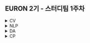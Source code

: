 ## EURON 2기 - 스터디팀 1주차
<details>
<summary>CV</summary>
<div markdown="1">       

<br />  
  
| 주차 | 내용         | 발표자                       | 발표자료 |
| ---- | ------------ | ---------------------------- | -------- |
| 1    | cs231n 1주차 | 구미진 | [📚]()    |

  
## Assignment
### 📍 예습과제 (~3/7)
1️⃣ CS231N 1강을 수강하고, 요약 및 정리한 내용을 깃허브에 업로드

2️⃣ (선택) 질문 사항이나 공유하고 싶은 내용 깃허브 issue에 추가
- 과제 제출 방법
    - 레포: (origin) Ewha-Euron/2022-1-Euron-CV
    - issue 추가
        - 제목: [n주차] 질문 있습니다/~ 내용 공유합니다.
        - label:
            - 강의 내용 중 이해가 잘 되지 않는 부분 `question`
            - 강의에는 없지만 추가로 궁금한 사항 `question`
            - 강의에는 없지만 추가로 공유하고 싶은 내용 `share`
  
### 📍 복습과제 (~3/14)
  
❗️Local Environment (Jupyter Notebook) 가 아닌  `Google Colab` 을 이용해주세요. ( 미리 설치하실 것은 따로 없으며, Assignment 절차를 따라주시면 됩니다. )

<img width="843" alt="Screenshot 2021-03-21 at 19 58 38" src="https://user-images.githubusercontent.com/49134038/111903240-92508a00-8a84-11eb-922c-eca1b010672d.png">

<img width="848" alt="Screenshot 2021-03-21 at 19 53 57" src="https://user-images.githubusercontent.com/49134038/111903237-9086c680-8a84-11eb-8652-19a7668d106a.png">

1️⃣ 다음주차부터 시작할 과제를 위해, https://cs231n.github.io/setup-instructions/ 을 따라 진행해주세요.
  * 'Working remotely on Google Colaboratory' 까지 해주시면 됩니다.

* 2주차 과제를 미리 다운받고, setup을 해보겠습니다.
  
  1. https://cs231n.github.io/assignments2020/assignment1/ 에서 과제 파일을 다운로드 받아주세요. 
  
  2. 이후 아래의 과정에서 2번까지 진행해주세요. (colab에 구글 드라이브의 assignment1 폴더 마운팅)
  <img width="573" alt="Screenshot 2021-03-21 at 20 05 12" src="https://user-images.githubusercontent.com/49134038/111903241-9381b700-8a84-11eb-9b8a-f0f3008ebd58.png">

  3. 마지막으로 dataset을 미리 다운로드 받기 위해, /assignment1/knn.ipynb의 첫번째 cell을 실행해 주세요.
     <img width="604" alt="Screenshot 2021-03-21 at 20 12 57" src="https://user-images.githubusercontent.com/49134038/111903243-94b2e400-8a84-11eb-84f2-27799cc95704.png">
  
  * assignment1의 dataset을 다운받은 화면을 캡쳐해서 제출해주세요. 아래의 결과가 포함되면 됩니다.

   <img width="745" alt="Screenshot 2021-03-21 at 20 17 11" src="https://user-images.githubusercontent.com/49134038/111903244-954b7a80-8a84-11eb-9854-a34d1b7291d3.png">
  
2️⃣ https://cs231n.github.io/python-numpy-tutorial/ 을 완료해주세요.
  * `python-numpy-tutorial.ipynb` 의 모든 cell이 실행된 파일을 제출해주세요.
  
## Submission
  
> 모든 파일을 업로드하신 후 해당 `Week_1`  branch에서  `pull request` 를 진행해주세요.
  
- 과제 제출 방법
    - 레포: (origin) username/2022-1-Euron-Study-Assignments
    - 브랜치: `Week_1`
    - 해당 주차 브랜치에 과제 업로드하고 Pull Request, 이때 label은 `CV` , `예습과제` 또는 `복습과제`
  
* Preview
  - **3월 7일**까지 제출합니다.
  
* Review
  - **3월 14일**까지 제출합니다.
   
## Extra-Credit

* https://github.com/deeplearningzerotoall

  * 위 링크에 들어가 본인이 사용하는 프레임워크에 맞게 repository를 선택해 주세요.
  * 본인의 EURON repository의 Week_1 branch (해당 readme가 있는 branch)에 1에서 택한 repository를  `git clone` 합니다.

  * `lab-01-basics.ipynb` 을 진행해주세요. 

  
</div>
</details>

<details>
<summary>NLP</summary>
<div markdown="1">
  
<br />  
  
| 주차 | 내용         | 발표자                       | 발표자료 |
| ---- | ------------ | ---------------------------- | -------- |
| 1    | cs224n 1주차 | 이승연, 이다현, 장예서 | [📚]()    |



## Assignment

> 매주 예습 과제와 복습 과제가 주어집니다.
  
* Preview
  - cs224n 1주차 강의를 듣고 강의 내용을 `ipynb` 혹은 `pdf` 형식으로 정리합니다. 
  
* Review
  1. [Word2Vec Tutorial - The Skip-Gram Model](http://mccormickml.com/2016/04/19/word2vec-tutorial-the-skip-gram-model/)
  2. [Efficient Estimation of Word Representations in Vector Space](http://arxiv.org/pdf/1301.3781.pdf)
  3. [Distributed Representations of Words and Phrases and their Compositionality](http://papers.nips.cc/paper/5021-distributed-representations-of-words-and-phrases-and-their-compositionality.pdf)
  
  </br>  
  
  - 제시된 3개의 **Suggested Readings**를 읽고 후기(내용 요약, 실습 내용 등)를 `pdf` 형식으로 정리합니다.
  
  

## Submission
  
> 모든 파일을 업로드하신 후 해당 `Week_1`  branch에서  `pull request` 를 진행해주세요.
  
- 과제 제출 방법
    - 레포: (origin) username/2022-1-Euron-Study-Assignments
    - 브랜치: Week_1
    - 해당 주차 브랜치에 과제 업로드하고 Pull Request, 이때 label은 `CV`, `예습과제` 또는 `복습과제`

* Preview
  - **3월 7일**까지 제출합니다.
  
* Review
  - **3월 14일**까지 제출합니다.
  

</div>
</details>

<details>
<summary>DA</summary>
<div markdown="1">
  
<br />  
  
| 주차 | 내용         | 발표자                       | 발표자료 |
| ---- | ------------ | ---------------------------- | -------- |
| 1    | 완벽가이드 1~3장 | 최하경, 이다현 | [📚]()    |



## Assignment

> 매주 예습 과제와 복습 과제가 주어집니다. 
  
* Preview
  - 파이썬 머신러닝 완벽가이드 1~3장을 pdf 형식으로 정리합니다. 또한 주피터나 구글 코랩으로 실행한 실습 코드들을 ipynb 형식으로 정리합니다.
  
* Review
  - 1주차 복습과제는 없습니다.

  
  
## Submission
  
> 모든 파일을 업로드하신 후 해당 `Week_1`  branch에서  `pull request` 를 진행해주세요.

* Preview
  - **3월 7일**까지 제출합니다.
  
* Review
  - 1주차 복습과제는 없습니다.
  

</div>
</details>




<details>
<summary>CP</summary>
<div markdown="1">       

<br />  
  
| 주차 | 내용         | 발표자                       | 발표자료 |
| ---- | ------------ | ---------------------------- | -------- |
| 1    | [Ego-Vision 손동작 인식 AI 경진대회](https://dacon.io/competitions/official/235805/overview/description) | 최하경, 이다현, 장예서 | [📚]()    |

  
## Assignment
### 📍 예습과제 (~3/10)

- 3월 10일 목요일 23:59 분까지
- 아래의 노트를 필사해 오시면 됩니다. 코드 분석 + 활용 모델 관련 개념 정리 등 자유롭게 필사하시어 pdf / ipynb 형태로 깃허브에 업로드해 주세요~!
- [https://dacon.io/competitions/official/235805/codeshare/3620?page=1&dtype=recent](https://dacon.io/competitions/official/235805/codeshare/3620?page=1&dtype=recent)

  
</div>
</details>
